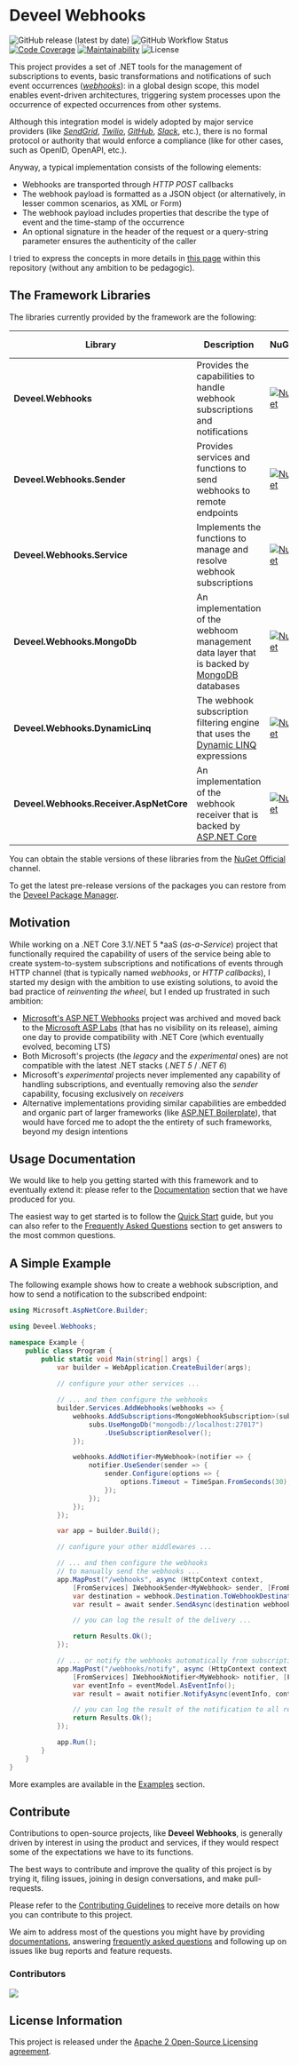 # Deveel Webhooks

![GitHub release (latest by date)](https://img.shields.io/github/v/release/deveel/deveel.webhooks?display_name=tag&logo=github)
![GitHub Workflow Status](https://img.shields.io/github/actions/workflow/status/deveel/deveel.webhooks/cd.yml?logo=github)
[![Code Coverage](https://codecov.io/gh/deveel/deveel.webhooks/branch/main/graph/badge.svg?token=BKRX2N1IZ1)](https://codecov.io/gh/deveel/deveel.webhooks) 
[![Maintainability](https://api.codeclimate.com/v1/badges/d6af433587d35d4eaee3/maintainability)](https://codeclimate.com/github/deveel/deveel.webhooks/maintainability)
![License](https://img.shields.io/github/license/deveel/deveel.webhooks)

This project provides a set of .NET tools for the management of subscriptions to events, basic transformations and notifications of such event occurrences (_[webhooks](docs/concept_webhook.md)_): in a global design scope, this model enables event-driven architectures, triggering system processes upon the occurrence of expected occurrences from other systems.

Although this integration model is widely adopted by major service providers (like _[SendGrid](https://docs.sendgrid.com/for-developers/tracking-events/getting-started-event-webhook)_, _[Twilio](https://www.twilio.com/docs/usage/webhooks)_, _[GitHub](https://docs.github.com/en/developers/webhooks-and-events/webhooks/about-webhooks)_, _[Slack](https://api.slack.com/messaging/webhooks)_, etc.), there is no formal protocol or authority that would enforce a compliance (like for other cases, such as OpenID, OpenAPI, etc.).

Anyway, a typical implementation consists of the following elements:

* Webhooks are transported through _HTTP POST_ callbacks
* The webhook payload is formatted as a JSON object (or alternatively, in lesser common scenarios, as XML or Form)
* The webhook payload includes properties that describe the type of event and the time-stamp of the occurrence
* An optional signature in the header of the request or a query-string parameter ensures the authenticity of the caller

I tried to express the concepts in more details in [this page](docs/concept_webhook.md) within this repository (without any ambition to be pedagogic).

## The Framework Libraries

The libraries currently provided by the framework are the following:

| Library                                 | Description                                                                                                          | NuGet                                                                  | GitHub (prerelease) |
| ----------------------------------------| ---------------------------------------------------------------------------------------------------------------------|----------------------------------------------------------------------- |---------------------|
| **Deveel.Webhooks**                     | Provides the capabilities to handle webhook subscriptions and notifications                                          | [![Nuget](https://img.shields.io/nuget/v/Deveel.Webhooks?label=NuGet&logo=nuget)](https://www.nuget.org/packages/Deveel.Webhooks) | [![GitHub](https://img.shields.io/static/v1?label=GitHub&message=preview&color=yellow&logo=github)](https://github.com/deveel/deveel.webhooks/pkgs/nuget/Deveel.Webhooks) |
| **Deveel.Webhooks.Sender**              | Provides services and functions to send webhooks to remote endpoints                                                 | [![Nuget](https://img.shields.io/nuget/v/Deveel.Webhooks.Sender?label=latest&logo=nuget)](https://www.nuget.org/packages/Deveel.Webhooks.Sender) | [![GitHub](https://img.shields.io/static/v1?label=GitHub&message=preview&color=yellow&logo=github)](https://github.com/deveel/deveel.webhooks/pkgs/nuget/Deveel.Webhooks.Sender) |
| **Deveel.Webhooks.Service**             | Implements the functions to manage and resolve webhook subscriptions                                                 | [![Nuget](https://img.shields.io/nuget/v/Deveel.Webhooks.Service?label=NuGet&logo=nuget)](https://www.nuget.org/packages/Deveel.Webhooks.Service) |  [![GitHub](https://img.shields.io/static/v1?label=NuGet&message=preview&color=yellow&logo=github)](https://github.com/deveel/deveel.webhooks/pkgs/nuget/Deveel.Webhooks.Service) |
| **Deveel.Webhooks.MongoDb**             | An implementation of the webhoom management data layer that is backed by [MongoDB](https://mongodb.com) databases    | [![Nuget](https://img.shields.io/nuget/v/Deveel.Webhooks.MongoDb?label=NuGet&logo=nuget)](https://www.nuget.org/packages/Deveel.Webhooks.MongoDb) | [![GitHub](https://img.shields.io/static/v1?label=GitHub&message=preview&color=yellow&logo=github)](https://github.com/deveel/deveel.webhooks/pkgs/nuget/Deveel.Webhooks.MongoDb) |
| **Deveel.Webhooks.DynamicLinq**         | The webhook subscription filtering engine that uses the [Dynamic LINQ](https://dynamic-linq.net/) expressions        | [![Nuget](https://img.shields.io/nuget/v/Deveel.Webhooks.DynamicLinq?label=NuGet&logo=nuget)](https://www.nuget.org/packages/Deveel.Webhooks.DynamicLinq) | [![GitHub](https://img.shields.io/static/v1?label=GitHub&message=preview&color=yellow&logo=github)](https://github.com/deveel/deveel.webhooks/pkgs/nuget/Deveel.Webhooks.DynamicLinq) |
| **Deveel.Webhooks.Receiver.AspNetCore** | An implementation of the webhook receiver that is backed by [ASP.NET Core](https://dotnet.microsoft.com/apps/aspnet) | [![Nuget](https://img.shields.io/nuget/v/Deveel.Webhooks.ReceiverAspNetCore?label=NuGet&logo=nuget)](https://www.nuget.org/packages/Deveel.Webhooks.Receiver.AspNetCore) | [![GitHub](https://img.shields.io/static/v1?label=GitHub&message=preview&color=yellow&logo=github)](https://github.com/deveel/deveel.webhooks/pkgs/nuget/Deveel.Webhooks.Receiver.AspNetCore) |

You can obtain the stable versions of these libraries from the [NuGet Official](https://nuget.org) channel.

To get the latest pre-release versions of the packages you can restore from the [Deveel Package Manager](https://github.com/orgs/deveel/packages).


## Motivation

While working on a .NET Core 3.1/.NET 5 *aaS (_as-a-Service_) project that functionally required the capability of users of the service being able to create system-to-system subscriptions and notifications of events through HTTP channel (that is typically named _webhooks_, or _HTTP callbacks_), I started my design with the ambition to use existing solutions, to avoid the bad practice of _reinventing the wheel_, but I ended up frustrated in such ambition:

* [Microsoft's ASP.NET Webhooks](https://github.com/aspnet/WebHooks) project was archived and moved back to the [Microsoft ASP Labs](https://github.com/aspnet/AspLabs/tree/main/src/WebHooks) (that has no visibility on its release), aiming one day to provide compatibility with .NET Core (which eventually evolved, becoming LTS)
* Both Microsoft's projects (the _legacy_ and the _experimental_ ones) are not compatible with the latest .NET stacks (_.NET 5_ / _.NET 6_)
* Microsoft's _experimental_ projects never implemented any capability of handling subscriptions, and eventually removing also the _sender_ capability, focusing exclusively on _receivers_
* Alternative implementations providing similar capabilities are embedded and organic part of larger frameworks (like [ASP.NET Boilerplate](https://github.com/aspnetboilerplate/aspnetboilerplate)), that would have forced me to adopt the the entirety of such frameworks, beyond my design intentions

## Usage Documentation

We would like to help you getting started with this framework and to eventually extend it: please refer to the [Documentation](docs/README.md) section that we have produced for you.

The easiest way to get started is to follow the [Quick Start](docs/QUICKSTART.md) guide, but you can also refer to the [Frequently Asked Questions](docs/FAQS.md) section to get answers to the most common questions.

## A Simple Example

The following example shows how to create a webhook subscription, and how to send a notification to the subscribed endpoint:

```csharp
using Microsoft.AspNetCore.Builder;

using Deveel.Webhooks;

namespace Example {
	public class Program {
		public static void Main(string[] args) {
			var builder = WebApplication.CreateBuilder(args);
			
			// configure your other services ...

			// ... and then configure the webhooks
			builder.Services.AddWebhooks(webhooks => {
				webhooks.AddSubscriptions<MongoWebhookSubscription>(subs => {
					subs.UseMongoDb("mongodb://localhost:27017")
						.UseSubscriptionResolver();
				});

				webhooks.AddNotifier<MyWebhook>(notifier => {
					notifier.UseSender(sender => {
						sender.Configure(options => {
							options.Timeout = TimeSpan.FromSeconds(30);
						});
					});
				});
			});

			var app = builder.Build();

			// configure your other middlewares ...

			// ... and then configure the webhooks
			// to manually send the webhooks ...
			app.MapPost("/webhooks", async (HttpContext context, 
				[FromServices] IWebhookSender<MyWebhook> sender, [FromBody] MyWebhookModel webhook) => {
				var destination = webhook.Destination.ToWebhookDestination();
				var result = await sender.SendAsync(destination webhook, context.HttpContext.RequestAborted);

				// you can log the result of the delivery ...

				return Results.Ok();
			});

			// ... or notify the webhooks automatically from subscriptions
			app.MapPost("/webhooks/notify", async (HttpContext context, 
				[FromServices] IWebhookNotifier<MyWebhook> notifier, [FromBody] MyEventModel eventModel) => {
				var eventInfo = eventModel.AsEventInfo();
				var result = await notifier.NotifyAsync(eventInfo, context.HttpContext.RequestAborted);

				// you can log the result of the notification to all receivers ...
				return Results.Ok();
			});

			app.Run();
		}
	}
}
```

More examples are available in the [Examples](examples/README.md) section.

## Contribute

Contributions to open-source projects, like **Deveel Webhooks**, is generally driven by interest in using the product and services, if they would respect some of the expectations we have to its functions.

The best ways to contribute and improve the quality of this project is by trying it, filing issues, joining in design conversations, and make pull-requests.

Please refer to the [Contributing Guidelines](CONTRIBUTING.md) to receive more details on how you can contribute to this project.

We aim to address most of the questions you might have by providing [documentations](docs/README.md), answering [frequently asked questions](docs/FAQS.md) and following up on issues like bug reports and feature requests.

### Contributors

<a href="https://github.com/deveel/deveel.webhooks/graphs/contributors">
<img src="https://contrib.rocks/image?repo=deveel/deveel.webhooks"/>
</a>

## License Information

This project is released under the [Apache 2 Open-Source Licensing agreement](https://www.apache.org/licenses/LICENSE-2.0).